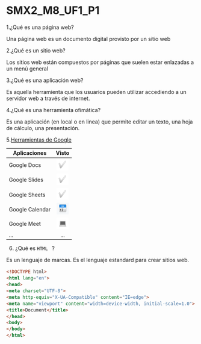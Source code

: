 # SMX2_M8_UF1_P1

1.¿Qué es una página web?

Una página web es un documento digital provisto por un sitio web

2.¿Qué es un sitio web?

Los sitios web están compuestos por páginas que suelen estar enlazadas a un menú general

3.¿Qué es una aplicación web?

Es aquella herramienta que los usuarios pueden utilizar accediendo a un servidor web a través de internet.

4.¿Qué es una herramienta ofimática?

Es una aplicación (en local o en linea) que permite editar un texto, una hoja de cálculo, una
presentación.

5.[Herramientas de Google](https://www.google.com/intl/es-419/chrome/browser-tools/)


| Aplicaciones | Visto | 
|--------|:----------:|
|Google Docs|![foto](https://github.com/RobertoNobleMaestro/SMX2_M8_UF1_P1/blob/main/Captura%20de%20pantalla%202022-09-16%20172553.png)|
|Google Slides | ![foto](https://github.com/RobertoNobleMaestro/SMX2_M8_UF1_P1/blob/main/Captura%20de%20pantalla%202022-09-16%20172553.png) | 
| Google Sheets |![foto](https://github.com/RobertoNobleMaestro/SMX2_M8_UF1_P1/blob/main/Captura%20de%20pantalla%202022-09-16%20172553.png) | 
| Google Calendar|![foto](https://github.com/RobertoNobleMaestro/SMX2_M8_UF1_P1/blob/main/Captura%20de%20pantalla%202022-09-16%20172617.png)| 
|Google Meet | ![foto](https://github.com/RobertoNobleMaestro/SMX2_M8_UF1_P1/blob/main/Captura%20de%20pantalla%202022-09-16%20172629.png) | 
| ... | ... |

6. ¿Qué es ```HTML ``` ?

Es un lenguaje de marcas. Es el lenguaje estandard para crear sitios web.

```html
<!DOCTYPE html>
<html lang="en">
<head>
<meta charset="UTF-8">
<meta http-equiv="X-UA-Compatible" content="IE=edge">
<meta name="viewport" content="width=device-width, initial-scale=1.0">
<title>Document</title>
</head>
<body>
</body>
</html>
```
